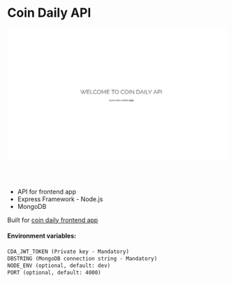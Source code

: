 # Coin Daily API
<kbd>
	<img src="public/screenshot.png">
</kbd>

<br><br>

- API for frontend app
- Express Framework - Node.js
- MongoDB

Built for [coin daily frontend app](https://github.com/Nabil5352/coin-daily)

#### Environment variables:
```
CDA_JWT_TOKEN (Private key - Mandatory)
DBSTRING (MongoDB connection string - Mandatory)
NODE_ENV (optional, default: dev)
PORT (optional, default: 4000)
```
